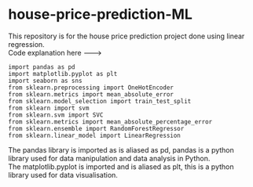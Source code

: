 # house-price-prediction-ML
This repository is for the house price prediction project done using linear regression. <br>
Code explanation here ---> <br>
```
import pandas as pd
import matplotlib.pyplot as plt
import seaborn as sns
from sklearn.preprocessing import OneHotEncoder
from sklearn.metrics import mean_absolute_error
from sklearn.model_selection import train_test_split
from sklearn import svm
from sklearn.svm import SVC
from sklearn.metrics import mean_absolute_percentage_error
from sklearn.ensemble import RandomForestRegressor
from sklearn.linear_model import LinearRegression
```
The pandas library is imported as is aliased as pd, pandas is a python library used for data manipulation and data analysis in Python. <br>
The matplotlib.pyplot is imported and is aliased as plt, this is a python library used for data visualisation. <br>
